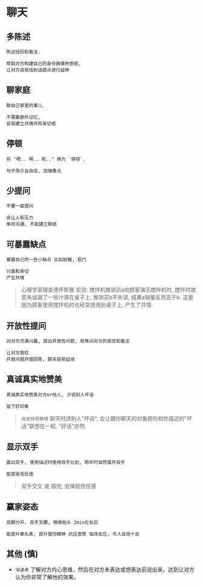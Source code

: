 # 聊天

## 多陈述

    陈述经历和看法.

    帮助对方构建自己的身份画像熟悉感,
    让对方容易找到话题点进行延伸

## 聊家庭

    聊自己家里的事儿.

    不需要额外记忆,
    容易建立共情共鸣亲切感

## 停顿

    将 "嗯.. 啊.. 呃.." 换为 `停顿`. 

    句子简介且自信, 加强重点

## 少提问

    不要一直提问

    会让人有压力
    单向沟通, 不能建立联结

## 可暴露缺点

    暴露自己的一些小缺点 比如幼稚, 抠门

    讨喜和亲切
    产生共情

> 心理学家理查德怀斯曼 实验: 搅拌机推销员a向顾客演示搅拌机时, 搅拌时故意失误漏了一些汁液在桌子上, 推销员b不失误, 结果a销量反而高于b. 这是因为顾客使用搅拌机时也经常迸溅到桌子上, 产生了共情.

## 开放性提问

    对对方充满兴趣, 提出开放性问题, 聚焦问对方的感觉和看法

    让对方放松
    开放问题开放回答, 聊天容易延续

## 真诚真实地赞美

    真诚真实地赞美对方or他人, 少说别人坏话

    留下好印象

> `自发特质移情` 聊天时讲别人"坏话", 会让跟你聊天的对象把你和你描述的"坏话"联想在一起. "好话"亦然.

## 显示双手

    露出双手, 使用描述时使用双手比划, 聆听时自然展开双手

    能提高信任感

> 双手交叉 或 插兜, 会降低信任感

## 赢家姿态

    双脚分开, 双手叉腰, 稍微抬头 2min左右后

    能提升睾丸素, 提升冒险精神 抗压意愿 临场反应, 令人自信十足

## 其他 (慎)

- `冷读术` 了解对方内心思维，然后在对方未表达或想表达前说出来，达到让对方认为你非常了解他的效果。

